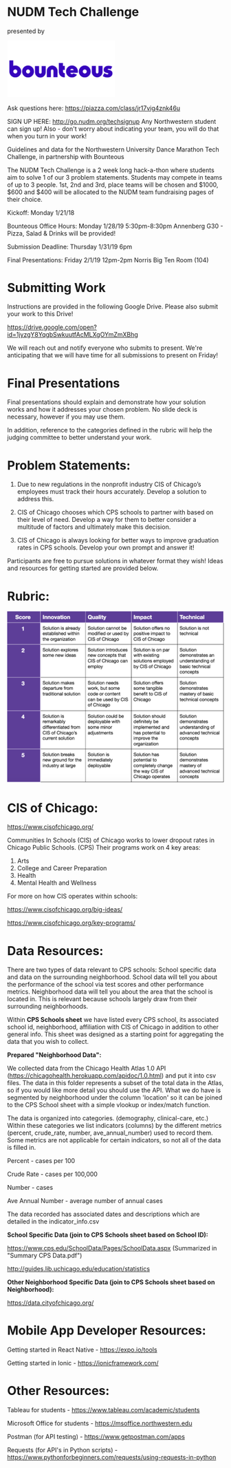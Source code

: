 # NUDM Tech Challenge
presented by

<img src="images/bounteous.png" alt="drawing" width="250"/>

Ask questions here: https://piazza.com/class/jr17vig4znk46u

SIGN UP HERE: http://go.nudm.org/techsignup
Any Northwestern student can sign up! Also - don't worry about indicating your team, you will do that when you turn in your work!

Guidelines and data for the Northwestern University Dance Marathon Tech Challenge, in partnership with Bounteous

The NUDM Tech Challenge is a 2 week long hack-a-thon where students aim to solve 1 of our 3 problem statements. Students may compete in teams of up to 3 people. 1st, 2nd and 3rd, place teams will be chosen and $1000, $600 and $400 will be allocated to the NUDM team fundraising pages of their choice.

Kickoff: Monday 1/21/18

Bounteous Office Hours: Monday 1/28/19 5:30pm-8:30pm Annenberg G30 - Pizza, Salad & Drinks will be provided!

Submission Deadline: Thursday 1/31/19 6pm

Final Presentations: Friday 2/1/19 12pm-2pm Norris Big Ten Room (104)

# Submitting Work

Instructions are provided in the following Google Drive. Please also submit your work to this Drive!

https://drive.google.com/open?id=1jyzgY8YqgbSwkuutfAcMLXgOYmZmXBhg

We will reach out and notify everyone who submits to present. We're anticipating that we will have time for all submissions to present on Friday!

# Final Presentations

Final presentations should explain and demonstrate how your solution works and how it addresses your chosen problem. No slide deck is necessary, however if you may use them.

In addition, reference to the categories defined in the rubric will help the judging committee to better understand your work.

# Problem Statements:

1. Due to new regulations in the nonprofit industry CIS of Chicago’s employees must track their hours accurately. Develop a solution to address this.

2. CIS of Chicago chooses which CPS schools to partner with based on their level of need. Develop a way for them to better consider a multitude of factors and ultimately make this decision.

3. CIS of Chicago is always looking for better ways to improve graduation rates in CPS schools. Develop your own prompt and answer it!

Participants are free to pursue solutions in whatever format they wish! Ideas and resources for getting started are provided below.

# Rubric:

![](images/rubric.png)

# CIS of Chicago:

https://www.cisofchicago.org/

Communities In Schools (CIS) of Chicago works to lower dropout rates in Chicago Public Schools. (CPS) Their programs work on 4 key areas:

1. Arts
2. College and Career Preparation
3. Health
4. Mental Health and Wellness

For more on how CIS operates within schools:

https://www.cisofchicago.org/big-ideas/

https://www.cisofchicago.org/key-programs/

# Data Resources:

There are two types of data relevant to CPS schools: School specific data and data on the surrounding neighborhood. School data will tell you about the performance of the school via test scores and other performance metrics. Neighborhood data will tell you about the area that the school is located in. This is relevant because schools largely draw from their surrounding neighborhoods.

Within **CPS Schools sheet** we have listed every CPS school, its associated school id, neighborhood, affiliation with CIS of Chicago in addition to other general info. This sheet was designed as a starting point
for aggregating the data that you wish to collect.

**Prepared "Neighborhood Data":**

We collected data from the Chicago Health Atlas 1.0 API (https://chicagohealth.herokuapp.com/apidoc/1.0.html) and put it into csv files. The data in this folder represents a subset of the total data in the Atlas, so if you would like more detail you should use the API. What we do have is segmented by neighborhood under the column 'location' so it can be joined to the CPS School sheet with a simple vlookup or index/match function.

The data is organized into categories. (demography, clinical-care, etc.) Within these categories we list indicators (columns) by the different metrics (percent, crude_rate, number, ave_annual_number) used to record them. Some metrics are not applicable for certain indicators, so not all of the data is filled in. 

Percent - cases per 100

Crude Rate - cases per 100,000

Number - cases

Ave Annual Number - average number of annual cases

The data recorded has associated dates and descriptions which are detailed in the indicator_info.csv

**School Specific Data (join to CPS Schools sheet based on School ID):**

https://www.cps.edu/SchoolData/Pages/SchoolData.aspx (Summarized in "Summary CPS Data.pdf")

http://guides.lib.uchicago.edu/education/statistics

**Other Neighborhood Specific Data (join to CPS Schools sheet based on Neighborhood):**

https://data.cityofchicago.org/

# Mobile App Developer Resources:

Getting started in React Native - https://expo.io/tools

Getting started in Ionic - https://ionicframework.com/

# Other Resources:

Tableau for students - https://www.tableau.com/academic/students

Microsoft Office for students - https://msoffice.northwestern.edu

Postman (for API testing) - https://www.getpostman.com/apps

Requests (for API's in Python scripts) - https://www.pythonforbeginners.com/requests/using-requests-in-python


